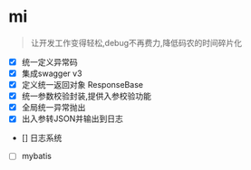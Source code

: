 # mi 
> 让开发工作变得轻松,debug不再费力,降低码农的时间碎片化

- [X] 统一定义异常码
- [X] 集成swagger v3
- [X] 定义统一返回对象 ResponseBase
- [X] 统一参数校验封装,提供入参校验功能
- [X] 全局统一异常抛出
- [X] 出入参转JSON并输出到日志
- [] 日志系统
- [ ] mybatis


